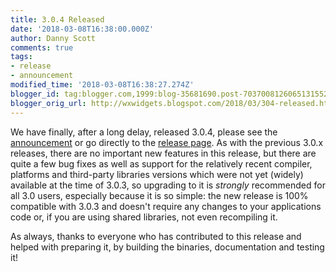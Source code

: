 ```yaml
---
title: 3.0.4 Released
date: '2018-03-08T16:38:00.000Z'
author: Danny Scott
comments: true
tags:
- release
- announcement
modified_time: '2018-03-08T16:38:27.274Z'
blogger_id: tag:blogger.com,1999:blog-35681690.post-7037008126065131552
blogger_orig_url: http://wxwidgets.blogspot.com/2018/03/304-released.html
---
```


We have finally, after a long delay, released 3.0.4, please see the
[announcement] or go directly to the [release page]. As with the previous 3.0.x
releases, there are no important new features in this release, but there are
quite a few bug fixes as well as support for the relatively recent compiler,
platforms and third-party libraries versions which were not yet (widely)
available at the time of 3.0.3, so upgrading to it is _strongly_ recommended for
all 3.0 users, especially because it is so simple: the new release is 100%
compatible with 3.0.3 and doesn't require any changes to your applications code
or, if you are using shared libraries, not even recompiling it.

As always, thanks to everyone who has contributed to this release and helped
with preparing it, by building the binaries, documentation and testing it!

[announcement]: https://groups.google.com/forum/#!topic/wx-announce/DbVPyQyJy4w
[release page]: https://github.com/wxWidgets/wxWidgets/releases/tag/v3.0.4
